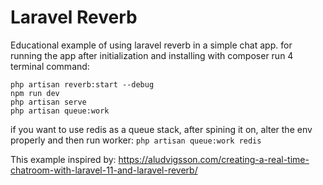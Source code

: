 # Laravel Reverb 

Educational example of using laravel reverb in a simple chat app.
for running the app after initialization and installing with composer run 4 terminal command:
```
php artisan reverb:start --debug
npm run dev
php artisan serve
php artisan queue:work
```
if you want to use redis as a queue stack, after spining it on, alter the env properly and then run worker: `php artisan queue:work redis`

This example inspired by:
 https://aludvigsson.com/creating-a-real-time-chatroom-with-laravel-11-and-laravel-reverb/